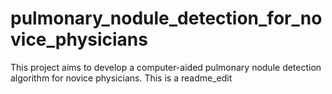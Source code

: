 # pulmonary_nodule_detection_for_novice_physicians
This project aims to develop a computer-aided pulmonary nodule detection algorithm for novice physicians.
This is a readme_edit
